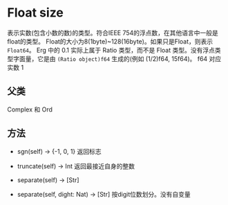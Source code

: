 # Float size

表示实数(包含小数的数)的类型。符合IEEE 754的浮点数，在其他语言中一般是float的类型。
Float的大小为8(1byte)~128(16byte)。如果只是Float，则表示`Float64`。
Erg 中的 0.1 实际上属于 Ratio 类型，而不是 Float 类型。没有浮点类型字面量，它是由 `(Ratio object)f64` 生成的(例如 (1/2)f64, 15f64)。 f64 对应实数 1

## 父类

Complex 和 Ord

## 方法

* sgn(self) -> {-1, 0, 1}
  返回标志

* truncate(self) -> Int
  返回最接近自身的整数

* separate(self) -> [Str]
* separate(self, dight: Nat) -> [Str]
  按digit位数划分。没有自变量

